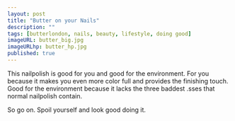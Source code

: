 ```yaml
---
layout: post
title: "Butter on your Nails"
description: ""
tags: [butterlondon, nails, beauty, lifestyle, doing good]
imageURL: butter_big.jpg
imageURLhp: butter_hp.jpg
published: true
---
```


This nailpolish is good for you and good for the environment. For you because it makes you 
even more color full and provides the finishing touch.
Good for the environment because it lacks the three baddest .sses 
that normal nailpolish contain.

So go on. Spoil yourself and look good doing it. 